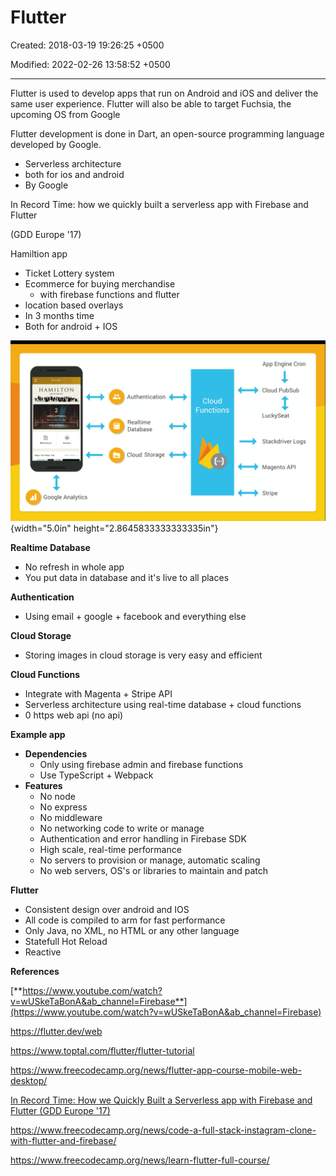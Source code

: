 # Flutter

Created: 2018-03-19 19:26:25 +0500

Modified: 2022-02-26 13:58:52 +0500

---

Flutter is used to develop apps that run on Android and iOS and deliver the same user experience. Flutter will also be able to target Fuchsia, the upcoming OS from Google



Flutter development is done in Dart, an open-source programming language developed by Google.


-   Serverless architecture
-   both for ios and android
-   By Google



In Record Time: how we quickly built a serverless app with Firebase and Flutter

(GDD Europe '17)

Hamiltion app
-   Ticket Lottery system
-   Ecommerce for buying merchandise
    -   with firebase functions and flutter
-   location based overlays
-   In 3 months time
-   Both for android + IOS



![HOME HAMILTON OPEN LOTTERIES "0 mCom Google Analytics Authentication Realtime Database Cloud Storage App Engine Cron Cloud Cloud Functions LuckySeat stackdriver Logs Mag ento API Stripe ](media/Flutter-image1.png){width="5.0in" height="2.8645833333333335in"}



**Realtime Database**
-   No refresh in whole app
-   You put data in database and it's live to all places



**Authentication**
-   Using email + google + facebook and everything else



**Cloud Storage**
-   Storing images in cloud storage is very easy and efficient



**Cloud Functions**
-   Integrate with Magenta + Stripe API
-   Serverless architecture using real-time database + cloud functions
-   0 https web api (no api)



**Example app**
-   **Dependencies**
    -   Only using firebase admin and firebase functions
    -   Use TypeScript + Webpack
-   **Features**
    -   No node
    -   No express
    -   No middleware
    -   No networking code to write or manage
    -   Authentication and error handling in Firebase SDK
    -   High scale, real-time performance
    -   No servers to provision or manage, automatic scaling
    -   No web servers, OS's or libraries to maintain and patch



**Flutter**
-   Consistent design over android and IOS
-   All code is compiled to arm for fast performance
-   Only Java, no XML, no HTML or any other language
-   Statefull Hot Reload
-   Reactive



**References**

[**https://www.youtube.com/watch?v=wUSkeTaBonA&ab_channel=Firebase**](https://www.youtube.com/watch?v=wUSkeTaBonA&ab_channel=Firebase)



<https://flutter.dev/web>



<https://www.toptal.com/flutter/flutter-tutorial>

<https://www.freecodecamp.org/news/flutter-app-course-mobile-web-desktop/>

[In Record Time: How we Quickly Built a Serverless app with Firebase and Flutter (GDD Europe '17)](https://www.youtube.com/watch?v=prlK_QL_qOA)



<https://www.freecodecamp.org/news/code-a-full-stack-instagram-clone-with-flutter-and-firebase/>

<https://www.freecodecamp.org/news/learn-flutter-full-course/>

